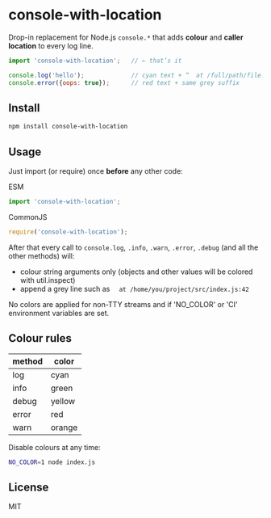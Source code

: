 # console-with-location

Drop-in replacement for Node.js `console.*` that adds **colour** and **caller location** to every log line.

```js
import 'console-with-location';   // ← that’s it

console.log('hello');             // cyan text + “  at /full/path/file.js:7”
console.error({oops: true});      // red text + same grey suffix
```

## Install

```bash
npm install console-with-location
```

## Usage

Just import (or require) once **before** any other code:

ESM
```js
import 'console-with-location';
```

CommonJS
```js
require('console-with-location');
```

After that every call to `console.log`, `.info`, `.warn`, `.error`, `.debug` (and all the other methods) will:

* colour string arguments only (objects and other values will be colored with util.inspect)  
* append a grey line such as `  at /home/you/project/src/index.js:42`  

No colors are applied for non-TTY streams and if 'NO_COLOR' or 'CI' environment variables are set.

## Colour rules

| method  | color   |
|---------|---------|
| log     | cyan    |
| info    | green   |
| debug   | yellow  |
| error   | red     |
| warn    | orange  |

Disable colours at any time:

```bash
NO_COLOR=1 node index.js
```

## License

MIT

